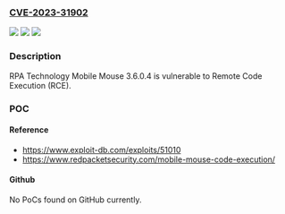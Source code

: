 ### [CVE-2023-31902](https://cve.mitre.org/cgi-bin/cvename.cgi?name=CVE-2023-31902)
![](https://img.shields.io/static/v1?label=Product&message=n%2Fa&color=blue)
![](https://img.shields.io/static/v1?label=Version&message=n%2Fa&color=blue)
![](https://img.shields.io/static/v1?label=Vulnerability&message=n%2Fa&color=brighgreen)

### Description

RPA Technology Mobile Mouse 3.6.0.4 is vulnerable to Remote Code Execution (RCE).

### POC

#### Reference
- https://www.exploit-db.com/exploits/51010
- https://www.redpacketsecurity.com/mobile-mouse-code-execution/

#### Github
No PoCs found on GitHub currently.

